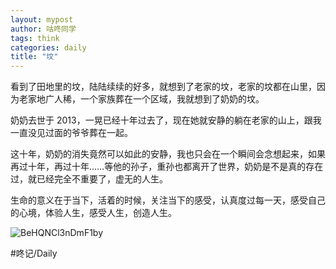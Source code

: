 ```yaml
---
layout: mypost
author: 咕咚同学
tags: think 
categories: daily
title: "坟"
---
```


看到了田地里的坟，陆陆续续的好多，就想到了老家的坟，老家的坟都在山里，因为老家地广人稀，一个家族葬在一个区域，我就想到了奶奶的坟。

奶奶去世于 2013，一晃已经十年过去了，现在她就安静的躺在老家的山上，跟我一直没见过面的爷爷葬在一起。

这十年，奶奶的消失竟然可以如此的安静，我也只会在一个瞬间会念想起来，如果再过十年，再过十年……等他的孙子，重孙也都离开了世界，奶奶是不是真的存在过，就已经完全不重要了，虚无的人生。

生命的意义在于当下，活着的时候，关注当下的感受，认真度过每一天，感受自己的心境，体验人生，感受人生，创造人生。

![BeHQNCl3nDmF1by](https://missuo.ru/file/b485e30a62ce0cedd48ac.jpg)

#咚记/Daily 
